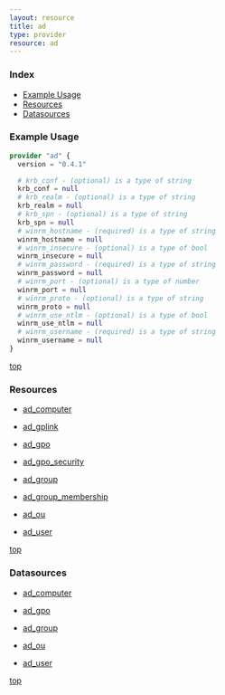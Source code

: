 ```yaml
---
layout: resource
title: ad
type: provider
resource: ad
---
```


### Index

- [Example Usage](#example-usage)
- [Resources](#resources)
- [Datasources](#datasources)

### Example Usage

```terraform
provider "ad" {
  version = "0.4.1"

  # krb_conf - (optional) is a type of string
  krb_conf = null
  # krb_realm - (optional) is a type of string
  krb_realm = null
  # krb_spn - (optional) is a type of string
  krb_spn = null
  # winrm_hostname - (required) is a type of string
  winrm_hostname = null
  # winrm_insecure - (optional) is a type of bool
  winrm_insecure = null
  # winrm_password - (required) is a type of string
  winrm_password = null
  # winrm_port - (optional) is a type of number
  winrm_port = null
  # winrm_proto - (optional) is a type of string
  winrm_proto = null
  # winrm_use_ntlm - (optional) is a type of bool
  winrm_use_ntlm = null
  # winrm_username - (required) is a type of string
  winrm_username = null
}
```

[top](#index)

### Resources


- [ad_computer](./r/ad_computer.md)

- [ad_gplink](./r/ad_gplink.md)

- [ad_gpo](./r/ad_gpo.md)

- [ad_gpo_security](./r/ad_gpo_security.md)

- [ad_group](./r/ad_group.md)

- [ad_group_membership](./r/ad_group_membership.md)

- [ad_ou](./r/ad_ou.md)

- [ad_user](./r/ad_user.md)


[top](#index)

### Datasources


- [ad_computer](./d/ad_computer.md)

- [ad_gpo](./d/ad_gpo.md)

- [ad_group](./d/ad_group.md)

- [ad_ou](./d/ad_ou.md)

- [ad_user](./d/ad_user.md)


[top](#index)